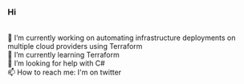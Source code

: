 ### Hi
\
🔭 I’m currently working on automating infrastructure deployments on multiple cloud providers using Terraform
\
🌱 I’m currently learning Terraform
\
🤔 I’m looking for help with C#
\
📫 How to reach me: I'm on twitter

<!--
**infernuxmonster/infernuxmonster** is a ✨ _special_ ✨ repository because its `README.md` (this file) appears on your GitHub profile.

Here are some ideas to get you started:

- 🔭 I’m currently working on ...
- 🌱 I’m currently learning ...
- 👯 I’m looking to collaborate on ...
- 🤔 I’m looking for help with ...
- 💬 Ask me about ...
- 📫 How to reach me: ...
- 😄 Pronouns: ...
- ⚡ Fun fact: ...
-->
